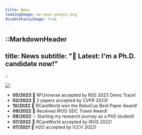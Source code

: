 ```yaml
---
title: News
leadingImage: me-news-google.png
disableFancyImage: true
---
```


::MarkdownHeader
---
title: News
subtitle: "📢 Latest: I'm a Ph.D. candidate now!"
---
::

![](/assets/img/me-news-google.png)

- **05/2023** 🎉 RFUniverse accepted by RSS 2023 Demo Track!
- **02/2023** 🎉 2 papers accepted by CVPR 2023!
- **10/2022** 🎉 RCareWorld won the RoboCup Best Paper Award!
- **09/2022** 🎉 Received IROS-SDC Travel Award!
- **08/2022** ✨ Starting my research journey as a PhD student!
- **07/2022** 🎉 RCareWorld accepted by IROS 2022!
- **07/2021** 🎉 H2O accepted by ICCV 2022!